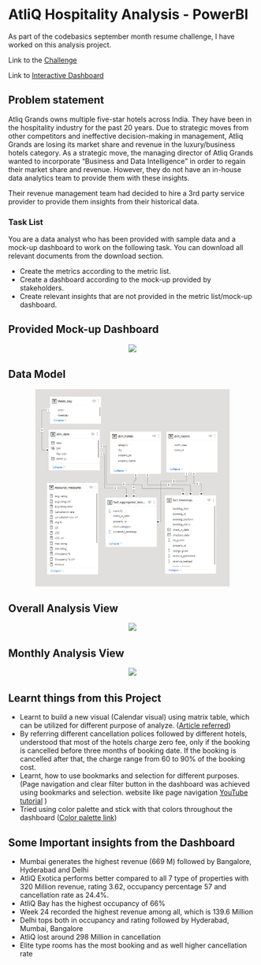 # AtliQ Hospitality Analysis - PowerBI

As part of the codebasics september month resume challenge, I have worked on this analysis project.

Link to the [Challenge](https://codebasics.io/event/codebasics-resume-project-challenge)

Link to [Interactive Dashboard](https://www.novypro.com/project/like-1)

## Problem statement

Atliq Grands owns multiple five-star hotels across India. They have been in the hospitality industry for the past 20 years. Due to strategic moves from other competitors and ineffective decision-making in management, Atliq Grands are losing its market share and revenue in the luxury/business hotels category. As a strategic move, the managing director of Atliq Grands wanted to incorporate “Business and Data Intelligence” in order to regain their market share and revenue. However, they do not have an in-house data analytics team to provide them with these insights.

Their revenue management team had decided to hire a 3rd party service provider to provide them insights from their historical data.

### Task List

You are a data analyst who has been provided with sample data and a mock-up dashboard to work on the following task. You can download all relevant documents from the download section.

- Create the metrics according to the metric list. 
- Create a dashboard according to the mock-up provided by stakeholders. 
- Create relevant insights that are not provided in the metric list/mock-up dashboard.

## Provided Mock-up Dashboard
<p align="center">
    <img src="https://user-images.githubusercontent.com/89390696/194700695-4b8b8b59-1dff-4cd9-9a09-e5764fd4e3fc.png" width="600">
</p>


## Data Model

<p align="center">
    <img src="https://github.com/Naveen-S6/AtliQ_Hospitality_Analysis_PowerBI/blob/main/resources/data_model.png" height="400">
</p>


## Overall Analysis View

<p align="center">
    <img src="https://user-images.githubusercontent.com/89390696/193763841-d42834a8-4e28-44a7-afc8-dabc53d009dd.png" width="600">
</p>

## Monthly Analysis View

<p align="center">
    <img src="https://user-images.githubusercontent.com/89390696/193763817-92f72fce-956a-47df-b108-91c4b6be2dac.png" width="600">
</p>

## Learnt things from this Project 
- Learnt to build a new visual (Calendar visual) using matrix table, which can be utilized for different purpose of analyze. ([Article referred](https://www.linkedin.com/pulse/calendar-matrix-syed-ahmed-ali/?trackingId=VgyLpo%2BYxVRs8tD03PXcPQ%3D%3D))
- By referring different cancellation polices followed by different hotels, understood that most of the hotels charge zero fee, only if the booking is cancelled before three months of booking date. If the booking is cancelled after that, the charge range from 60 to 90% of the booking cost.
- Learnt, how to use bookmarks and selection for different purposes. (Page navigation and clear filter button in the dashboard was achieved using bookmarks and selection. website like page navigation [YouTube tutorial](https://www.youtube.com/watch?v=xCSYLrcLW00)   )
- Tried using color palette and stick with that colors throughout the dashboard ([Color palette link](https://colorhunt.co/palette/06113cff8c32ddddddeeeeee))

## Some Important insights from the Dashboard

- Mumbai generates the highest revenue (669 M) followed by Bangalore, Hyderabad and Delhi
- AtliQ Exotica performs better compared to all 7 type of properties with 320 Million revenue, rating 3.62, occupancy percentage 57 and cancellation rate as 24.4%.
- AtliQ Bay has the highest occupancy of 66%
- Week 24 recorded the highest revenue among all, which is 139.6 Million
- Delhi tops both in occupancy and rating followed by Hyderabad, Mumbai, Bangalore
- AtliQ lost around 298 Million in cancellation 
- Elite type rooms has the most booking and as well higher cancellation rate



